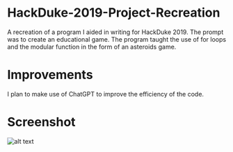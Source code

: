 # HackDuke-2019-Project-Recreation
A recreation of a program I aided in writing for HackDuke 2019. The prompt was to create an educational game. The program taught the use of for loops and the modular function in the form of an asteroids game.

# Improvements
I plan to make use of ChatGPT to improve the efficiency of the code.

# Screenshot
![alt text](https://cdn.discordapp.com/attachments/895383662667898890/1076060829583167498/Game_Screenshot.png)
